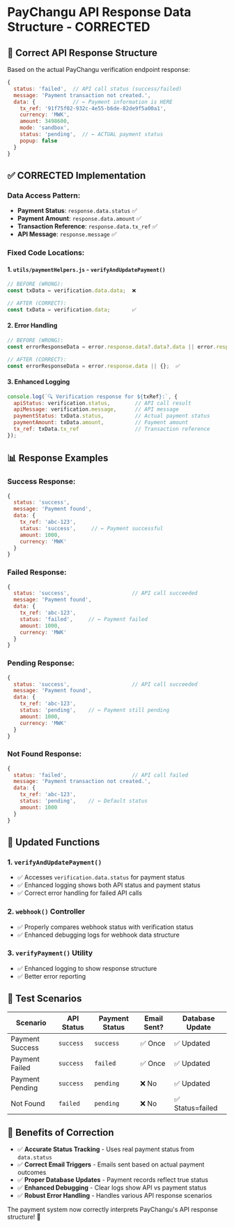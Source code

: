 # PayChangu API Response Data Structure - CORRECTED

## 🎯 **Correct API Response Structure**

Based on the actual PayChangu verification endpoint response:

```javascript
{
  status: 'failed',  // API call status (success/failed)
  message: 'Payment transaction not created.',
  data: {            // ← Payment information is HERE
    tx_ref: '91f75f02-932c-4e55-b6de-82de9f5a00a1',
    currency: 'MWK',
    amount: 3498600,
    mode: 'sandbox',
    status: 'pending',  // ← ACTUAL payment status
    popup: false
  }
}
```

## ✅ **CORRECTED Implementation**

### **Data Access Pattern:**
- **Payment Status**: `response.data.status` ✅
- **Payment Amount**: `response.data.amount` ✅ 
- **Transaction Reference**: `response.data.tx_ref` ✅
- **API Message**: `response.message` ✅

### **Fixed Code Locations:**

#### **1. `utils/paymentHelpers.js` - `verifyAndUpdatePayment()`**
```javascript
// BEFORE (WRONG):
const txData = verification.data.data;  ❌

// AFTER (CORRECT):
const txData = verification.data;       ✅
```

#### **2. Error Handling**
```javascript
// BEFORE (WRONG):
const errorResponseData = error.response.data?.data?.data || error.response.data?.data || {};  ❌

// AFTER (CORRECT):
const errorResponseData = error.response.data || {};  ✅
```

#### **3. Enhanced Logging**
```javascript
console.log(`🔍 Verification response for ${txRef}:`, {
  apiStatus: verification.status,        // API call result
  apiMessage: verification.message,      // API message
  paymentStatus: txData.status,          // Actual payment status
  paymentAmount: txData.amount,          // Payment amount
  tx_ref: txData.tx_ref                  // Transaction reference
});
```

## 📊 **Response Examples**

### **Success Response:**
```javascript
{
  status: 'success',
  message: 'Payment found',
  data: {
    tx_ref: 'abc-123',
    status: 'success',     // ← Payment successful
    amount: 1000,
    currency: 'MWK'
  }
}
```

### **Failed Response:**
```javascript
{
  status: 'success',                    // API call succeeded
  message: 'Payment found',
  data: {
    tx_ref: 'abc-123', 
    status: 'failed',     // ← Payment failed
    amount: 1000,
    currency: 'MWK'
  }
}
```

### **Pending Response:**
```javascript
{
  status: 'success',                    // API call succeeded
  message: 'Payment found',
  data: {
    tx_ref: 'abc-123',
    status: 'pending',    // ← Payment still pending
    amount: 1000,
    currency: 'MWK'
  }
}
```

### **Not Found Response:**
```javascript
{
  status: 'failed',                     // API call failed
  message: 'Payment transaction not created.',
  data: {
    tx_ref: 'abc-123',
    status: 'pending',    // ← Default status
    amount: 1000
  }
}
```

## 🔧 **Updated Functions**

### **1. `verifyAndUpdatePayment()`**
- ✅ Accesses `verification.data.status` for payment status
- ✅ Enhanced logging shows both API status and payment status
- ✅ Correct error handling for failed API calls

### **2. `webhook()` Controller**
- ✅ Properly compares webhook status with verification status
- ✅ Enhanced debugging logs for webhook data structure

### **3. `verifyPayment()` Utility**
- ✅ Enhanced logging to show response structure
- ✅ Better error reporting

## 🧪 **Test Scenarios**

| Scenario | API Status | Payment Status | Email Sent? | Database Update |
|----------|------------|----------------|-------------|-----------------|
| Payment Success | `success` | `success` | ✅ Once | ✅ Updated |
| Payment Failed | `success` | `failed` | ✅ Once | ✅ Updated |
| Payment Pending | `success` | `pending` | ❌ No | ✅ Updated |
| Not Found | `failed` | `pending` | ❌ No | ✅ Status=failed |

## 🚀 **Benefits of Correction**

- ✅ **Accurate Status Tracking** - Uses real payment status from `data.status`
- ✅ **Correct Email Triggers** - Emails sent based on actual payment outcomes
- ✅ **Proper Database Updates** - Payment records reflect true status
- ✅ **Enhanced Debugging** - Clear logs show API vs payment status
- ✅ **Robust Error Handling** - Handles various API response scenarios

The payment system now correctly interprets PayChangu's API response structure! 🎯
